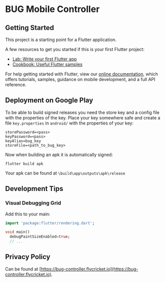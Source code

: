# BUG Mobile Controller

## Getting Started

This project is a starting point for a Flutter application.

A few resources to get you started if this is your first Flutter project:

- [Lab: Write your first Flutter app](https://flutter.io/docs/get-started/codelab)
- [Cookbook: Useful Flutter samples](https://flutter.io/docs/cookbook)

For help getting started with Flutter, view our 
[online documentation](https://flutter.io/docs), which offers tutorials, 
samples, guidance on mobile development, and a full API reference.

## Deployment on Google Play

To be able to build signed releases you need the store key and a config file with the properties of the key. Place your key somewhere safe and create a file `key.properties` in `android/` with the properties of your key:

```text
storePassword=<pass>
keyPassword=<pass>
keyAlias=bug_key
storeFile=<path_to_bug_key>
```

Now when building an apk it is automatically signed:

```shell
flutter build apk
```

Your apk can be found at `\build\app\outputs\apk\release`

## Development Tips

### Visual Debugging Grid

Add this to your main:

```dart
import 'package:flutter/rendering.dart';

void main()
  debugPaintSizeEnabled=true;
  // ...
```

## Privacy Policy

Can be found at [https://bug-controller.flycricket.io](https://bug-controller.flycricket.io).